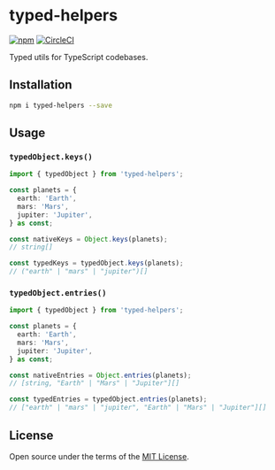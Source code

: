 # typed-helpers

[![npm](https://img.shields.io/npm/v/typed-helpers.svg)](https://www.npmjs.com/package/typed-helpers)
[![CircleCI](https://dl.circleci.com/status-badge/img/gh/diogocapela/typed-helpers/tree/main.svg?style=svg)](https://dl.circleci.com/status-badge/redirect/gh/diogocapela/typed-helpers/tree/main)

Typed utils for TypeScript codebases.

## Installation

```bash
npm i typed-helpers --save
```

## Usage

### `typedObject.keys()`

```typescript
import { typedObject } from 'typed-helpers';

const planets = {
  earth: 'Earth',
  mars: 'Mars',
  jupiter: 'Jupiter',
} as const;

const nativeKeys = Object.keys(planets);
// string[]

const typedKeys = typedObject.keys(planets);
// ("earth" | "mars" | "jupiter")[]
```

### `typedObject.entries()`

```typescript
import { typedObject } from 'typed-helpers';

const planets = {
  earth: 'Earth',
  mars: 'Mars',
  jupiter: 'Jupiter',
} as const;

const nativeEntries = Object.entries(planets);
// [string, "Earth" | "Mars" | "Jupiter"][]

const typedEntries = typedObject.entries(planets);
// ["earth" | "mars" | "jupiter", "Earth" | "Mars" | "Jupiter"][]
```

## License

Open source under the terms of the [MIT License](/LICENSE).
